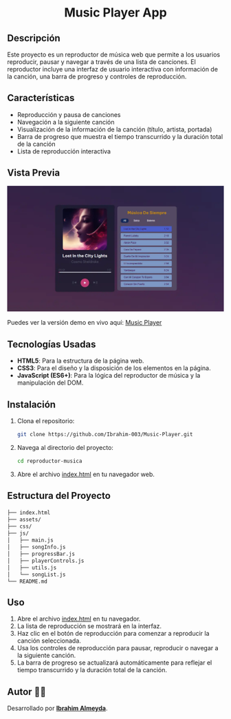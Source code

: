 <h1 style="text-align: center;">Music Player App</h1>

## Descripción

Este proyecto es un reproductor de música web que permite a los usuarios reproducir, pausar y navegar a través de una lista de canciones. El reproductor incluye una interfaz de usuario interactiva con información de la canción, una barra de progreso y controles de reproducción.

## Características

- Reproducción y pausa de canciones
- Navegación a la siguiente canción
- Visualización de la información de la canción (título, artista, portada)
- Barra de progreso que muestra el tiempo transcurrido y la duración total de la canción
- Lista de reproducción interactiva

## Vista Previa

![Captura del Proyecto](./src/assets/images/desktop-preview.webp)

Puedes ver la versión demo en vivo aquí: [Music Player](https://music-player-chi-six.vercel.app/)

## Tecnologías Usadas

- **HTML5**: Para la estructura de la página web.
- **CSS3**: Para el diseño y la disposición de los elementos en la página.
- **JavaScript (ES6+)**: Para la lógica del reproductor de música y la manipulación del DOM.

## Instalación

1. Clona el repositorio:
    ```bash
    git clone https://github.com/Ibrahim-003/Music-Player.git
    ```

2. Navega al directorio del proyecto:
    ```bash
    cd reproductor-musica
    ```

3. Abre el archivo [index.html](http://_vscodecontentref_/1) en tu navegador web.

## Estructura del Proyecto

```
├── index.html
├── assets/
├── css/
├── js/
│   ├── main.js
│   ├── songInfo.js
│   ├── progressBar.js
│   ├── playerControls.js
│   ├── utils.js
│   └── songList.js
└── README.md
```

## Uso

1. Abre el archivo [index.html](http://_vscodecontentref_/2) en tu navegador.
2. La lista de reproducción se mostrará en la interfaz.
3. Haz clic en el botón de reproducción para comenzar a reproducir la canción seleccionada.
4. Usa los controles de reproducción para pausar, reproducir o navegar a la siguiente canción.
5. La barra de progreso se actualizará automáticamente para reflejar el tiempo transcurrido y la duración total de la canción.

## Autor 👨‍💻

Desarrollado por **[Ibrahim Almeyda](https://github.com/Ibrahim-003)**.

